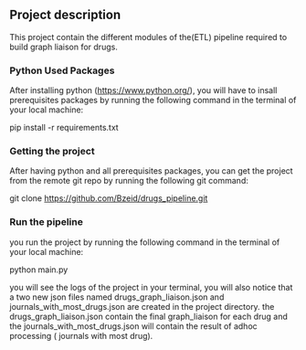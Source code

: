 ## Project description

This project contain the different modules of the(ETL) pipeline required to build graph liaison for drugs.

### Python Used Packages 

After installing python (https://www.python.org/),
you will have to insall prerequisites packages by running the following command in the terminal of your local machine: 

pip install -r requirements.txt 




### Getting the project 

After having python and all prerequisites packages,
you can get the project from the remote git repo by running the following git command:

git clone https://github.com/Bzeid/drugs_pipeline.git




### Run the pipeline


you run the project by running the following command in the terminal of your local machine:

python main.py

you will see the logs of the project in your terminal, you will also notice that a two new json files named drugs_graph_liaison.json and journals_with_most_drugs.json are created in the project directory. the drugs_graph_liaison.json  contain the final graph_liaison for each drug and the journals_with_most_drugs.json will contain the result of adhoc processing ( journals with most drug).
